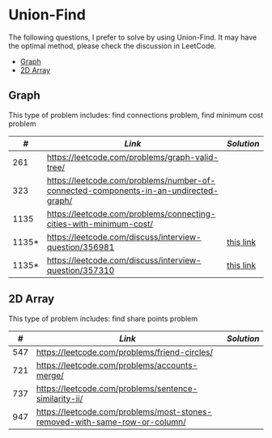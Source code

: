 # Union-Find

The following questions, I prefer to solve by using Union-Find. It may have the optimal method, please check the discussion in LeetCode.  

* [Graph](##Graph)
* [2D Array](##2D-Array)

## Graph

This type of problem includes: find connections problem, find minimum cost problem

| *#* | *Link* | *Solution* |
| ---- | --------------------------------- | --------------------------------- |
| 261 | https://leetcode.com/problems/graph-valid-tree/ | |
| 323 | https://leetcode.com/problems/number-of-connected-components-in-an-undirected-graph/ | |
| 1135 | https://leetcode.com/problems/connecting-cities-with-minimum-cost/ | |
| 1135* | https://leetcode.com/discuss/interview-question/356981 | [this link](../python_practice/amazon/min_cost_to_connect_all_nodes.py) |
| 1135* | https://leetcode.com/discuss/interview-question/357310 | [this link](../python_practice/amazon/min_cost_to_repair_edges.py) |

## 2D Array

This type of problem includes: find share points problem

| *#* | *Link* | *Solution* |
| ---- | --------------------------------- | --------------------------------- |
| 547 | https://leetcode.com/problems/friend-circles/ | |
| 721 | https://leetcode.com/problems/accounts-merge/ | |
| 737 | https://leetcode.com/problems/sentence-similarity-ii/ | |
| 947 | https://leetcode.com/problems/most-stones-removed-with-same-row-or-column/ | |
